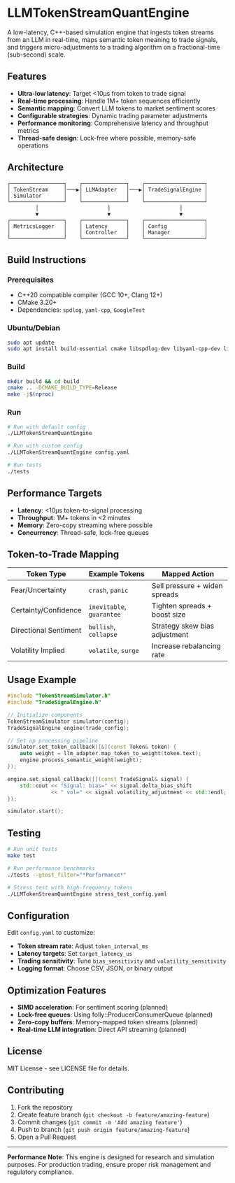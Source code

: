 # LLMTokenStreamQuantEngine

A low-latency, C++-based simulation engine that ingests token streams from an LLM in real-time, maps semantic token meaning to trade signals, and triggers micro-adjustments to a trading algorithm on a fractional-time (sub-second) scale.

##  Features

- **Ultra-low latency**: Target <10μs from token to trade signal
- **Real-time processing**: Handle 1M+ token sequences efficiently
- **Semantic mapping**: Convert LLM tokens to market sentiment scores
- **Configurable strategies**: Dynamic trading parameter adjustments
- **Performance monitoring**: Comprehensive latency and throughput metrics
- **Thread-safe design**: Lock-free where possible, memory-safe operations

##  Architecture

```
┌─────────────────┐    ┌──────────────┐    ┌───────────────────┐
│ TokenStream     │───▶│ LLMAdapter   │───▶│ TradeSignalEngine │
│ Simulator       │    │              │    │                   │
└─────────────────┘    └──────────────┘    └───────────────────┘
         │                      │                      │
         ▼                      ▼                      ▼
┌─────────────────┐    ┌──────────────┐    ┌───────────────────┐
│ MetricsLogger   │    │ Latency      │    │ Config            │
│                 │    │ Controller   │    │ Manager           │
└─────────────────┘    └──────────────┘    └───────────────────┘
```

## Build Instructions

### Prerequisites
- C++20 compatible compiler (GCC 10+, Clang 12+)
- CMake 3.20+
- Dependencies: `spdlog`, `yaml-cpp`, `GoogleTest`

### Ubuntu/Debian
```bash
sudo apt update
sudo apt install build-essential cmake libspdlog-dev libyaml-cpp-dev libgtest-dev
```

### Build
```bash
mkdir build && cd build
cmake .. -DCMAKE_BUILD_TYPE=Release
make -j$(nproc)
```

### Run
```bash
# Run with default config
./LLMTokenStreamQuantEngine

# Run with custom config
./LLMTokenStreamQuantEngine config.yaml

# Run tests
./tests
```

##  Performance Targets

- **Latency**: <10μs token-to-signal processing
- **Throughput**: 1M+ tokens in <2 minutes
- **Memory**: Zero-copy streaming where possible
- **Concurrency**: Thread-safe, lock-free queues

##  Token-to-Trade Mapping

| Token Type | Example Tokens | Mapped Action |
|------------|----------------|---------------|
| Fear/Uncertainty | `crash`, `panic` | Sell pressure + widen spreads |
| Certainty/Confidence | `inevitable`, `guarantee` | Tighten spreads + boost size |
| Directional Sentiment | `bullish`, `collapse` | Strategy skew bias adjustment |
| Volatility Implied | `volatile`, `surge` | Increase rebalancing rate |

##  Usage Example

```cpp
#include "TokenStreamSimulator.h"
#include "TradeSignalEngine.h"

// Initialize components
TokenStreamSimulator simulator(config);
TradeSignalEngine engine(trade_config);

// Set up processing pipeline
simulator.set_token_callback([&](const Token& token) {
    auto weight = llm_adapter.map_token_to_weight(token.text);
    engine.process_semantic_weight(weight);
});

engine.set_signal_callback([](const TradeSignal& signal) {
    std::cout << "Signal: bias=" << signal.delta_bias_shift 
              << " vol=" << signal.volatility_adjustment << std::endl;
});

simulator.start();
```

##  Testing

```bash
# Run unit tests
make test

# Run performance benchmarks
./tests --gtest_filter="*Performance*"

# Stress test with high-frequency tokens
./LLMTokenStreamQuantEngine stress_test_config.yaml
```

##  Configuration

Edit `config.yaml` to customize:

- **Token stream rate**: Adjust `token_interval_ms`
- **Latency targets**: Set `target_latency_us`
- **Trading sensitivity**: Tune `bias_sensitivity` and `volatility_sensitivity`
- **Logging format**: Choose CSV, JSON, or binary output

##  Optimization Features

- **SIMD acceleration**: For sentiment scoring (planned)
- **Lock-free queues**: Using folly::ProducerConsumerQueue (planned)
- **Zero-copy buffers**: Memory-mapped token streams (planned)
- **Real-time LLM integration**: Direct API streaming (planned)

## License

MIT License - see LICENSE file for details.

##  Contributing

1. Fork the repository
2. Create feature branch (`git checkout -b feature/amazing-feature`)
3. Commit changes (`git commit -m 'Add amazing feature'`)
4. Push to branch (`git push origin feature/amazing-feature`)
5. Open a Pull Request

---

**Performance Note**: This engine is designed for research and simulation purposes. For production trading, ensure proper risk management and regulatory compliance.
